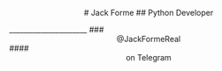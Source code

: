 <p align="center">
#  Jack Forme
## Python Developer
</p>
______________________
### <div align='center'>@JackFormeReal</div>
#### <div align='center'>on Telegram</div>
